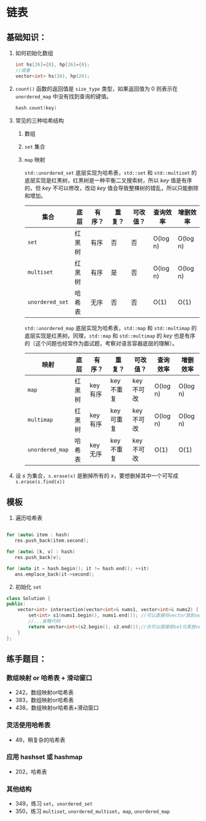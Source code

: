 # 链表

## 基础知识：

1. 如何初始化数组
   ```cpp
   int hs[26]={0}, hp[26]={0};
   //或者
   vector<int> hs(26), hp(26);
   ```
   
2. `count()` 函数的返回值是 `size_type` 类型，如果返回值为 $0$ 则表示在 `unordered_map` 中没有找到查询的键值。
   ```cpp
   hash.count(key)
   ```
   
3. 常见的三种哈希结构

   1. 数组

   2. `set` 集合

   3. `map` 映射

      `std::unordered_set` 底层实现为哈希表，`std::set` 和 `std::multiset` 的底层实现是红黑树，红黑树是一种平衡二叉搜索树，所以 $key$ 值是有序的，但 $key$ 不可以修改，改动 $key$ 值会导致整棵树的错乱，所以只能删除和增加。

      | 集合            | 底层   | 有序？ | 重复？ | 可改值？ | 查询效率 | 增删效率 |
      | --------------- | ------ | ------ | ------ | -------- | -------- | -------- |
      | `set`           | 红黑树 | 有序   | 否     | 否       | O(log n) | O(log n) |
      | `multiset`      | 红黑树 | 有序   | 是     | 否       | O(log n) | O(log n) |
      | `unordered_set` | 哈希表 | 无序   | 否     | 否       | O(1)     | O(1)     |

      

      `std::unordered_map` 底层实现为哈希表，`std::map` 和 `std::multimap` 的底层实现是红黑树。同理，`std::map` 和 `std::multimap` 的 $key$ 也是有序的（这个问题也经常作为面试题，考察对语言容器底层的理解）。

      | 映射            | 底层   | 有序？  | 重复？    | 可改值？  | 查询效率 | 增删效率 |
      | --------------- | ------ | ------- | --------- | --------- | -------- | -------- |
      | `map`           | 红黑树 | key有序 | key不重复 | key不可改 | O(log n) | O(log n) |
      | `multimap`      | 红黑树 | key有序 | key可重复 | key不可改 | O(log n) | O(log n) |
      | `unordered_map` | 哈希表 | key无序 | key不重复 | key不可改 | O(1)     | O(1)     |

      

4. 设 $s$ 为集合，`s.erase(x)` 是删掉所有的 $x$，要想删掉其中一个可写成 `s.erase(s.find(x))`


## 模板

1. 遍历哈希表
```cpp

for (auto& item : hash)
   res.push_back(item.second);

for (auto& [k, v] : hash)
   res.push_back(v);

for (auto it = hash.begin(); it != hash.end(); ++it)
   ans.emplace_back(it->second);
```

2. 初始化 `set`
```cpp
class Solution {
public:
    vector<int> intersection(vector<int>& nums1, vector<int>& nums2) {
        set<int> s1(nums1.begin(), nums1.end()); //可以直接将vector放到set里
        //...省略代码
        return vector<int>(s2.begin(), s2.end());//也可以直接把set元素放vector里
    }
};
```

## 练手题目：

### 数组映射 or 哈希表 + 滑动窗口
- 242，数组映射or哈希表
- 383，数组映射or哈希表
- 438，数组映射or哈希表+滑动窗口

### 灵活使用哈希表
- 49，稍复杂的哈希表

### 应用 hashset 或 hashmap
- 202，哈希表

### 其他结构
- 349，练习 `set`，`unordered_set`
- 350，练习 `multiset`, `unordered_multiset`，`map`, `unordered_map`